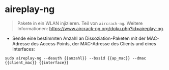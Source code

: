 # aireplay-ng

> Pakete in ein WLAN injizieren.
> Teil von `aircrack-ng`.
> Weitere Informationen: <https://www.aircrack-ng.org/doku.php?id=aireplay-ng>.

- Sende eine bestimmten Anzahl an Dissoziation-Paketen mit der MAC-Adresse des Access Points, der MAC-Adresse des Clients und eines Interfaces:

`sudo aireplay-ng --deauth {{anzahl}} --bssid {{ap_mac}} --dmac {{client_mac}} {{interface}}`
